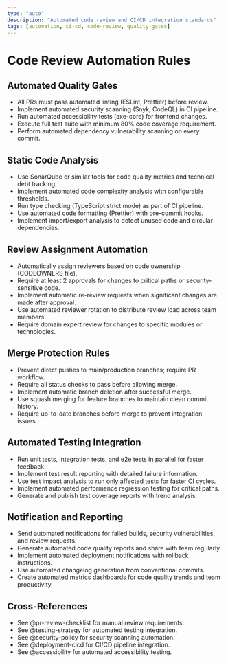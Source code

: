 ```yaml
---
type: "auto"
description: "Automated code review and CI/CD integration standards"
tags: [automation, ci-cd, code-review, quality-gates]
---
```


# Code Review Automation Rules

## Automated Quality Gates
- All PRs must pass automated linting (ESLint, Prettier) before review.
- Implement automated security scanning (Snyk, CodeQL) in CI pipeline.
- Run automated accessibility tests (axe-core) for frontend changes.
- Execute full test suite with minimum 80% code coverage requirement.
- Perform automated dependency vulnerability scanning on every commit.

## Static Code Analysis
- Use SonarQube or similar tools for code quality metrics and technical debt tracking.
- Implement automated code complexity analysis with configurable thresholds.
- Run type checking (TypeScript strict mode) as part of CI pipeline.
- Use automated code formatting (Prettier) with pre-commit hooks.
- Implement import/export analysis to detect unused code and circular dependencies.

## Review Assignment Automation
- Automatically assign reviewers based on code ownership (CODEOWNERS file).
- Require at least 2 approvals for changes to critical paths or security-sensitive code.
- Implement automatic re-review requests when significant changes are made after approval.
- Use automated reviewer rotation to distribute review load across team members.
- Require domain expert review for changes to specific modules or technologies.

## Merge Protection Rules
- Prevent direct pushes to main/production branches; require PR workflow.
- Require all status checks to pass before allowing merge.
- Implement automatic branch deletion after successful merge.
- Use squash merging for feature branches to maintain clean commit history.
- Require up-to-date branches before merge to prevent integration issues.

## Automated Testing Integration
- Run unit tests, integration tests, and e2e tests in parallel for faster feedback.
- Implement test result reporting with detailed failure information.
- Use test impact analysis to run only affected tests for faster CI cycles.
- Implement automated performance regression testing for critical paths.
- Generate and publish test coverage reports with trend analysis.

## Notification and Reporting
- Send automated notifications for failed builds, security vulnerabilities, and review requests.
- Generate automated code quality reports and share with team regularly.
- Implement automated deployment notifications with rollback instructions.
- Use automated changelog generation from conventional commits.
- Create automated metrics dashboards for code quality trends and team productivity.

## Cross-References
- See @pr-review-checklist for manual review requirements.
- See @testing-strategy for automated testing integration.
- See @security-policy for security scanning automation.
- See @deployment-cicd for CI/CD pipeline integration.
- See @accessibility for automated accessibility testing.
